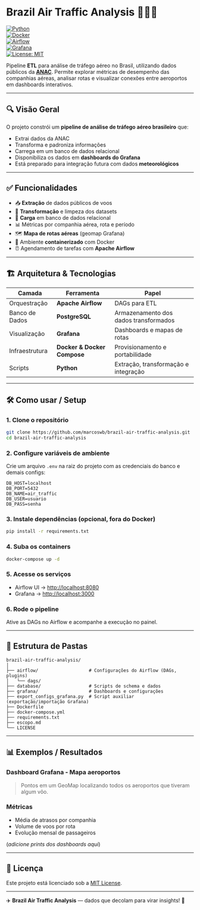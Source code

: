 # Brazil Air Traffic Analysis 🛫🇧🇷  

[![Python](https://img.shields.io/badge/python-3.11-blue.svg)](https://www.python.org/)  
[![Docker](https://img.shields.io/badge/docker-enabled-2496ED.svg?logo=docker&logoColor=white)](https://www.docker.com/)  
[![Airflow](https://img.shields.io/badge/airflow-2.x-017CEE.svg?logo=apacheairflow&logoColor=white)](https://airflow.apache.org/)  
[![Grafana](https://img.shields.io/badge/grafana-dashboard-F46800.svg?logo=grafana&logoColor=white)](https://grafana.com/)  
[![License: MIT](https://img.shields.io/badge/license-MIT-green.svg)](LICENSE)  

Pipeline **ETL** para análise de tráfego aéreo no Brasil, utilizando dados públicos da **[ANAC](https://siros.anac.gov.br)**. Permite explorar métricas de desempenho das companhias aéreas, analisar rotas e visualizar conexões entre aeroportos em dashboards interativos.  

---

## 🔍 Visão Geral  

O projeto constrói um **pipeline de análise de tráfego aéreo brasileiro** que:  
- Extrai dados da ANAC  
- Transforma e padroniza informações  
- Carrega em um banco de dados relacional  
- Disponibiliza os dados em **dashboards do Grafana**  
- Está preparado para integração futura com dados **meteorológicos**  

---

## ✅ Funcionalidades  

- 📥 **Extração** de dados públicos de voos  
- 🧹 **Transformação** e limpeza dos datasets  
- 💾 **Carga** em banco de dados relacional  
- 📊 Métricas por companhia aérea, rota e período  
- 🗺 **Mapa de rotas aéreas** (geomap Grafana)  
- 🐳 Ambiente **containerizado** com Docker  
- ⏰ Agendamento de tarefas com **Apache Airflow**  

---

## 🏗 Arquitetura & Tecnologias  

| Camada | Ferramenta | Papel |
|--------|------------|-------|
| Orquestração | **Apache Airflow** | DAGs para ETL |
| Banco de Dados | **PostgreSQL** | Armazenamento dos dados transformados |
| Visualização | **Grafana** | Dashboards e mapas de rotas |
| Infraestrutura | **Docker & Docker Compose** | Provisionamento e portabilidade |
| Scripts | **Python** | Extração, transformação e integração |

---

## 🛠 Como usar / Setup  

### 1. Clone o repositório  
```bash
git clone https://github.com/marcoswb/brazil-air-traffic-analysis.git
cd brazil-air-traffic-analysis
```

### 2. Configure variáveis de ambiente  
Crie um arquivo `.env` na raiz do projeto com as credenciais do banco e demais configs:  
```env
DB_HOST=localhost
DB_PORT=5432
DB_NAME=air_traffic
DB_USER=usuario
DB_PASS=senha
```

### 3. Instale dependências (opcional, fora do Docker)  
```bash
pip install -r requirements.txt
```

### 4. Suba os containers  
```bash
docker-compose up -d
```

### 5. Acesse os serviços  
- Airflow UI → [http://localhost:8080](http://localhost:8080)  
- Grafana → [http://localhost:3000](http://localhost:3000)  

### 6. Rode o pipeline  
Ative as DAGs no Airflow e acompanhe a execução no painel.  

---

## 📂 Estrutura de Pastas  

```
brazil-air-traffic-analysis/
│
├── airflow/                   # Configurações do Airflow (DAGs, plugins)
│   └── dags/
├── database/                  # Scripts de schema e dados
├── grafana/                   # Dashboards e configurações
├── export_configs_grafana.py  # Script auxiliar (exportação/importação Grafana)
├── Dockerfile
├── docker-compose.yml
├── requirements.txt
├── escopo.md
└── LICENSE
```

---

## 📊 Exemplos / Resultados  

### Dashboard Grafana - Mapa aeroportos 
> Pontos em um GeoMap localizando todos os aeroportos que tiveram algum vôo.

### Métricas  
- Média de atrasos por companhia  
- Volume de voos por rota  
- Evolução mensal de passageiros  

(*adicione prints dos dashboards aqui*)  


---

## 📝 Licença  

Este projeto está licenciado sob a [MIT License](LICENSE).  

---

✈️ **Brazil Air Traffic Analysis** — dados que decolam para virar insights! 🚀  
